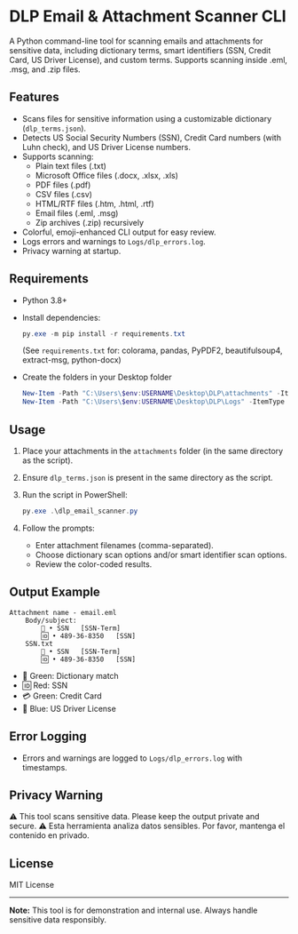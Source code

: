 # DLP Email & Attachment Scanner CLI

A Python command-line tool for scanning emails and attachments for sensitive data, including dictionary terms, smart identifiers (SSN, Credit Card, US Driver License), and custom terms. Supports scanning inside .eml, .msg, and .zip files.

## Features

- Scans files for sensitive information using a customizable dictionary (`dlp_terms.json`).
- Detects US Social Security Numbers (SSN), Credit Card numbers (with Luhn check), and US Driver License numbers.
- Supports scanning:
  - Plain text files (.txt)
  - Microsoft Office files (.docx, .xlsx, .xls)
  - PDF files (.pdf)
  - CSV files (.csv)
  - HTML/RTF files (.htm, .html, .rtf)
  - Email files (.eml, .msg)
  - Zip archives (.zip) recursively
- Colorful, emoji-enhanced CLI output for easy review.
- Logs errors and warnings to `Logs/dlp_errors.log`.
- Privacy warning at startup.

## Requirements

- Python 3.8+
- Install dependencies:

  ```powershell
  py.exe -m pip install -r requirements.txt
  ```

  (See `requirements.txt` for: colorama, pandas, PyPDF2, beautifulsoup4, extract-msg, python-docx)

- Create the folders in your Desktop folder

    ```powershell
    New-Item -Path "C:\Users\$env:USERNAME\Desktop\DLP\attachments" -ItemType Directory
    New-Item -Path "C:\Users\$env:USERNAME\Desktop\DLP\Logs" -ItemType Directory
    ```

## Usage

1. Place your attachments in the `attachments` folder (in the same directory as the script).
2. Ensure `dlp_terms.json` is present in the same directory as the script.
3. Run the script in PowerShell:

   ```powershell
   py.exe .\dlp_email_scanner.py
   ```

4. Follow the prompts:
   - Enter attachment filenames (comma-separated).
   - Choose dictionary scan options and/or smart identifier scan options.
   - Review the color-coded results.

## Output Example

```text
Attachment name - email.eml
    Body/subject:
        📗 • SSN   [SSN-Term]
        🆔 • 489-36-8350   [SSN]
    SSN.txt
        📗 • SSN   [SSN-Term]
        🆔 • 489-36-8350   [SSN]
```

- 📗 Green: Dictionary match
- 🆔 Red: SSN
- 💳 Green: Credit Card
- 🪪 Blue: US Driver License

## Error Logging

- Errors and warnings are logged to `Logs/dlp_errors.log` with timestamps.

## Privacy Warning

⚠️ This tool scans sensitive data. Please keep the output private and secure.
⚠️ Esta herramienta analiza datos sensibles. Por favor, mantenga el contenido en privado.

## License

MIT License

---

**Note:** This tool is for demonstration and internal use. Always handle sensitive data responsibly.
